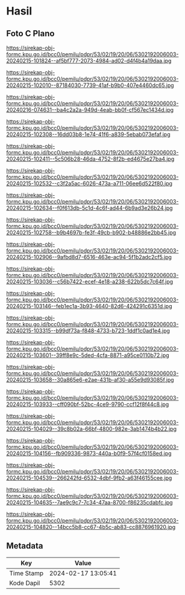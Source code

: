 # Hasil

## Foto C Plano

https://sirekap-obj-formc.kpu.go.id/bcc0/pemilu/pdpr/53/02/19/20/06/5302192006003-20240215-101824--af5bf777-2073-4984-ad02-d4f4b4a19daa.jpg

https://sirekap-obj-formc.kpu.go.id/bcc0/pemilu/pdpr/53/02/19/20/06/5302192006003-20240215-102010--87184030-7739-41af-b9b0-407e4460dc65.jpg

https://sirekap-obj-formc.kpu.go.id/bcc0/pemilu/pdpr/53/02/19/20/06/5302192006003-20240216-074631--ba4c2a2a-949d-4eab-bb0f-cf567ec1434d.jpg

https://sirekap-obj-formc.kpu.go.id/bcc0/pemilu/pdpr/53/02/19/20/06/5302192006003-20240215-102308--16dd03b8-1e74-41f6-a839-5ebab073efaf.jpg

https://sirekap-obj-formc.kpu.go.id/bcc0/pemilu/pdpr/53/02/19/20/06/5302192006003-20240215-102411--5c506b28-46da-4752-8f2b-ed4675e27ba4.jpg

https://sirekap-obj-formc.kpu.go.id/bcc0/pemilu/pdpr/53/02/19/20/06/5302192006003-20240215-102532--c3f2a5ac-6026-473a-a711-06ee6d522f80.jpg

https://sirekap-obj-formc.kpu.go.id/bcc0/pemilu/pdpr/53/02/19/20/06/5302192006003-20240215-102634--f0f613db-5c1d-4c6f-ad44-6b9ad3e26b24.jpg

https://sirekap-obj-formc.kpu.go.id/bcc0/pemilu/pdpr/53/02/19/20/06/5302192006003-20240215-102758--b9b4697b-fe3f-49cb-b902-b48886e2bb45.jpg

https://sirekap-obj-formc.kpu.go.id/bcc0/pemilu/pdpr/53/02/19/20/06/5302192006003-20240215-102906--9afbd8d7-6516-463e-ac94-5f1b2adc2cf5.jpg

https://sirekap-obj-formc.kpu.go.id/bcc0/pemilu/pdpr/53/02/19/20/06/5302192006003-20240215-103036--c56b7422-ecef-4e18-a238-622b5dc7c64f.jpg

https://sirekap-obj-formc.kpu.go.id/bcc0/pemilu/pdpr/53/02/19/20/06/5302192006003-20240215-103146--feb1ec1a-3b93-4640-82d6-424291c6351d.jpg

https://sirekap-obj-formc.kpu.go.id/bcc0/pemilu/pdpr/53/02/19/20/06/5302192006003-20240215-103315--b99df73a-f848-4733-b723-1ddf1c0ad1e4.jpg

https://sirekap-obj-formc.kpu.go.id/bcc0/pemilu/pdpr/53/02/19/20/06/5302192006003-20240215-103601--39ff8e9c-5ded-4cfa-8871-a95ce0110b72.jpg

https://sirekap-obj-formc.kpu.go.id/bcc0/pemilu/pdpr/53/02/19/20/06/5302192006003-20240215-103658--30a865e6-e2ae-431b-af30-a55e9d93085f.jpg

https://sirekap-obj-formc.kpu.go.id/bcc0/pemilu/pdpr/53/02/19/20/06/5302192006003-20240215-103933--cff090bf-52bc-4ce9-9790-ccf12f8f44c8.jpg

https://sirekap-obj-formc.kpu.go.id/bcc0/pemilu/pdpr/53/02/19/20/06/5302192006003-20240215-104029--39c8b02a-66bf-4800-982e-3ab1474b4b22.jpg

https://sirekap-obj-formc.kpu.go.id/bcc0/pemilu/pdpr/53/02/19/20/06/5302192006003-20240215-104156--fb909336-9873-440a-b0f9-57f4cf0158ed.jpg

https://sirekap-obj-formc.kpu.go.id/bcc0/pemilu/pdpr/53/02/19/20/06/5302192006003-20240215-104539--266242fd-6532-4dbf-9fb2-a63f46155cee.jpg

https://sirekap-obj-formc.kpu.go.id/bcc0/pemilu/pdpr/53/02/19/20/06/5302192006003-20240215-104635--7ae9c9c7-7c34-47aa-8700-f86235cdabfc.jpg

https://sirekap-obj-formc.kpu.go.id/bcc0/pemilu/pdpr/53/02/19/20/06/5302192006003-20240215-104820--14bcc5b8-cc67-4b5c-ab83-cc8876961920.jpg


## Metadata

| Key        | Value               |
| ---------- | ------------------- |
| Time Stamp | 2024-02-17 13:05:41 |
| Kode Dapil | 5302                |



